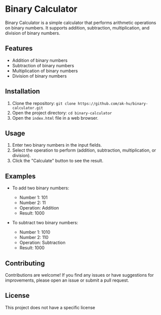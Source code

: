 # Binary Calculator

Binary Calculator is a simple calculator that performs arithmetic operations on binary numbers. It supports addition, subtraction, multiplication, and division of binary numbers.

## Features

- Addition of binary numbers
- Subtraction of binary numbers
- Multiplication of binary numbers
- Division of binary numbers

## Installation

1. Clone the repository: `git clone https://github.com/ak-hu/binary-calculator.git`
2. Open the project directory: `cd binary-calculator`
3. Open the `index.html` file in a web browser.

## Usage

1. Enter two binary numbers in the input fields.
2. Select the operation to perform (addition, subtraction, multiplication, or division).
3. Click the "Calculate" button to see the result.

## Examples

- To add two binary numbers: 
  - Number 1: 101
  - Number 2: 11
  - Operation: Addition
  - Result: 1000

- To subtract two binary numbers:
  - Number 1: 1010
  - Number 2: 110
  - Operation: Subtraction
  - Result: 1000

## Contributing

Contributions are welcome! If you find any issues or have suggestions for improvements, please open an issue or submit a pull request.

## License

This project does not have a specific license
